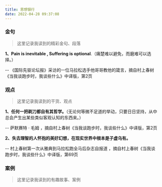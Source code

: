 ```yaml
---
title: 思想银行
date: 2022-04-28 09:37:08
---
```


### 金句

> 这里记录我读到的精彩金句、段落

**1、Pain is inevitable , Suffering is optional**.（痛楚难以避免，而磨难可以选择。）

-- 《国际先驱论坛报》采访的一位马拉松选手他哥哥教他的箴言，摘自村上春树《当我谈跑步时，我谈些什么》中译版，第2页



### 观点 

> 这里记录我读到的干货、观点

**1、任何一把剃刀都自有其哲学。**（无论何等微不足道的举动，只要日日坚持，从中总会产生出某些类似客观认知的东西来。）

-- 萨默赛特 · 毛姆 ，摘自村上春树《当我谈跑步时，我谈些什么》中译版，第2页

**2、失去理智的人怀抱的美好幻想，在现实世界中根本是子虚乌有。**

-- 村上春树第一次从雅典到马拉松跑全马后杂志自报道 ，摘自村上春树《当我谈跑步时，我谈些什么》中译版，第69页

### 案例 

> 这里记录我读到的有趣故事、案例